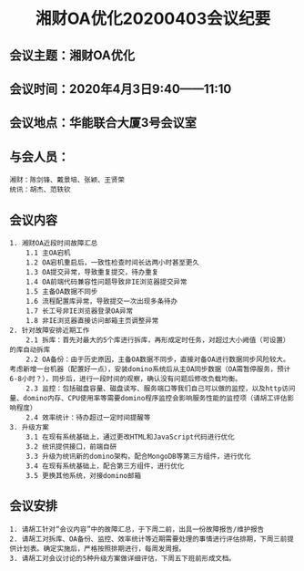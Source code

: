 # <center>**湘财OA优化20200403会议纪要**</center>
## 会议主题：湘财OA优化

## 会议时间：2020年4月3日9:40——11:10
## 会议地点：华能联合大厦3号会议室
## 与会人员：
    湘财：陈剑锋、戴景培、张颖、王贤荣
    统讯：胡杰、范轶钦
## 会议内容
    1. 湘财OA近段时间故障汇总
        1.1 主OA宕机
        1.2 OA宕机重启后，一致性检查时间长达两小时甚至更久
        1.3 OA提交异常，导致重复提交，待办重复
        1.4 OA前端代码兼容性问题导致非IE浏览器提交异常
        1.5 主备OA数据不同步
        1.6 流程配置库异常，导致提交一次出现多条待办 
        1.7 长工号非IE浏览器登录OA异常
        1.8 非IE浏览器直接访问邮箱主页调整异常
    2. 针对故障安排近期工作
        2.1 拆库：首先对最大的5个库进行拆库，再形成定时任务，对超过大小阙值（可设置）的库自动拆库
        2.2 OA备份：由于历史原因，主备OA数据不同步，直接对备OA进行数据同步风险较大。考虑新增一台机器（配置好一点），安装domino系统后从主OA同步数据（OA需暂停服务，预计6-8小时？），同步后，进行一段时间的观察，确认没有问题后修改负载均衡。
        2.3 监控：包括磁盘容量、磁盘读写、服务端口等我们自己可以做的监控，以及http访问量、domino内存、CPU使用率等需要domino程序监控会影响服务性能的监控项（请胡工评估影响程度）
        2.4 效率统计：待办超过一定时间提醒等
    3. 升级方案
        3.1 在现有系统基础上，通过更改HTML和JavaScript代码进行优化
        3.2 统讯提供接口，前端自研
        3.3 升级为统讯新的domino架构，配合MongoDB等第三方组件，进行优化
        3.4 在现有系统基础上，配合第三方组件，进行优化
        3.5 更换其他系统，对接domino邮箱
## 会议安排
    1. 请胡工针对“会议内容”中的故障汇总，于下周二前，出具一份故障报告/维护报告
    2. 请胡工对拆库、OA备份、监控、效率统计等近期需要处理的事情进行评估排期，下周三前提供计划表。确定实施后，严格按照排期进行，每周发周报。
    3. 请胡工对会议讨论的5种升级方案做详细评估，下周五下班前形成文档。